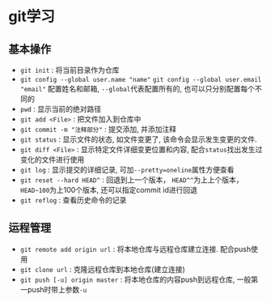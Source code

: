 ﻿# git学习
## 基本操作
- `git init` : 将当前目录作为仓库
- `git config --global user.name "name"`
   `git config --global user.email "email"`
	配置姓名和邮箱, `--global`代表配置所有的, 也可以只分别配置每个不同的 
- `pwd` : 显示当前的绝对路径
- `git add <File>` : 把文件加入到仓库中
- `git commit -m "注释部分"` : 提交添加, 并添加注释
- `git status` : 显示文件的状态, 如文件变更了, 该命令会显示发生变更的文件.
- `git diff <File>` : 显示特定文件详细变更位置和内容, 配合`status`找出发生过变化的文件进行使用
- `git log` : 显示提交的详细记录, 可加`--pretty=oneline`属性方便查看
- `git reset --hard HEAD^` : 回退到上一个版本， `HEAD^^`为上上个版本， `HEAD~100`为上100个版本, 还可以指定commit id进行回退
- `git reflog` : 查看历史命令的记录

## 运程管理
- `git remote add origin url` : 将本地仓库与远程仓库建立连接. 配合push使用
- `git clone url` : 克隆远程仓库到本地仓库(建立连接)
- `git push [-u] origin master` : 将本地仓库的内容push到远程仓库, 一般第一push时带上参数`-u`